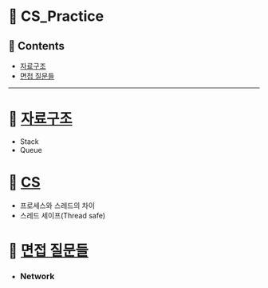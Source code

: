 # :pushpin: CS_Practice

## 📝 Contents
* [자료구조](https://github.com/JH-TT/CS_Practice/blob/main/README.md#apple-%EC%9E%90%EB%A3%8C%EA%B5%AC%EC%A1%B0)
* [면접 질문들](https://github.com/JH-TT/CS_Practice/blob/main/README.md#speech_balloon-%EB%A9%B4%EC%A0%91-%EC%A7%88%EB%AC%B8%EB%93%A4)
***
# :apple: [자료구조](https://github.com/JH-TT/CS_Practice/blob/main/Contents/Date_Structure.md)
* Stack
* Queue
# :basketball: [CS](https://github.com/JH-TT/CS_Practice/blob/main/Contents/Operating_System.md)
* 프로세스와 스레드의 차이
* 스레드 세이프(Thread safe)
# :speech_balloon: [면접 질문들](https://github.com/JH-TT/CS_Practice/blob/main/Contents/Interview.md)
* ### Network
